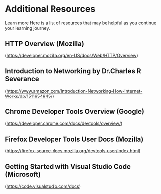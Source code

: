 # Additional Resources

Learn more
Here is a list of resources that may be helpful as you continue your learning journey.

## HTTP Overview (Mozilla)

(https://developer.mozilla.org/en-US/docs/Web/HTTP/Overview)

## Introduction to Networking by Dr.Charles R Severance

(https://www.amazon.com/Introduction-Networking-How-Internet-Works/dp/1511654945/)

## Chrome Developer Tools Overview (Google)

(https://developer.chrome.com/docs/devtools/overview/)

## Firefox Developer Tools User Docs  (Mozilla)

(https://firefox-source-docs.mozilla.org/devtools-user/index.html)

## Getting Started with Visual Studio Code  (Microsoft)

(https://code.visualstudio.com/docs)